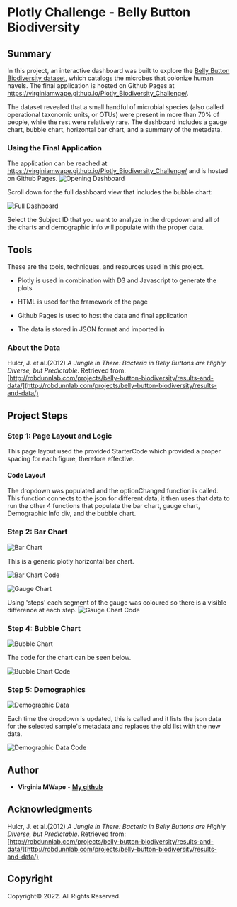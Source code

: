 # Plotly Challenge - Belly Button Biodiversity

## Summary

In this project, an interactive dashboard was built to explore the [Belly Button Biodiversity dataset](http://robdunnlab.com/projects/belly-button-biodiversity/), which catalogs the microbes that colonize human navels. The final application is hosted on Github Pages at <https://virginiamwape.github.io/Plotly_Biodiversity_Challenge/>.

The dataset revealed that a small handful of microbial species (also called operational taxonomic units, or OTUs) were present in more than 70% of people, while the rest were relatively rare. The dashboard includes a gauge chart, bubble chart, horizontal bar chart, and a summary of the metadata.

### Using the Final Application
The application can be reached at <https://virginiamwape.github.io/Plotly_Biodiversity_Challenge/> and is hosted on Github Pages.
  ![Opening Dashboard](FinalImages/DashboardTopView.PNG)

Scroll down for the full dashboard view that includes the bubble chart:

  ![Full Dashboard](FinalImages/DashboardScrolledView.PNG)

Select the Subject ID that you want to analyze in the dropdown and all of the charts and demographic info will populate with the proper data.

## Tools
These are the tools, techniques, and resources used in this project.

* Plotly is used in combination with D3 and Javascript to generate the plots

* HTML is used for the framework of the page

* Github Pages is used to host the data and final application

* The data is stored in JSON format and imported in

### About the Data

Hulcr, J. et al.(2012) _A Jungle in There: Bacteria in Belly Buttons are Highly Diverse, but Predictable_. Retrieved from: [http://robdunnlab.com/projects/belly-button-biodiversity/results-and-data/](http://robdunnlab.com/projects/belly-button-biodiversity/results-and-data/)


## Project Steps

### Step 1: Page Layout and Logic
This page layout used the provided StarterCode which provided a proper spacing for each figure, therefore effective.

#### Code Layout
The dropdown was populated and the optionChanged function is called. This function connects to the json for different data, it then uses that data to run the other 4 functions that populate the bar chart, gauge chart, Demographic Info div, and the bubble chart. 

### Step 2: Bar Chart

  ![Bar Chart](FinalImages/Bar.PNG)

This is a generic plotly horizontal bar chart. 

  ![Bar Chart Code](FinalImages/BarCode.PNG)

  ![Gauge Chart](FinalImages/Gauge.PNG)

 Using 'steps' each segment of the gauge was coloured so there is a visible difference at each step. 
  ![Gauge Chart Code](FinalImages/GaugeCode.PNG)

### Step 4: Bubble Chart

  ![Bubble Chart](FinalImages/Bubble.PNG)

The code for the chart can be seen below.

  ![Bubble Chart Code](FinalImages/BubbleCode.PNG)


### Step 5: Demographics

  ![Demographic Data](FinalImages/Demographic.PNG)
  
Each time the dropdown is updated, this is called and it lists the json data for the selected sample's metadata and replaces the old list with the new data.

  ![Demographic Data Code](FinalImages/DemographicCode.PNG)


## Author

* **Virginia MWape** - **[My github](https://github.com/VirginiaMwape/ "GitHub for Virginia MWape")**

## Acknowledgments

Hulcr, J. et al.(2012) _A Jungle in There: Bacteria in Belly Buttons are Highly Diverse, but Predictable_. Retrieved from: [http://robdunnlab.com/projects/belly-button-biodiversity/results-and-data/](http://robdunnlab.com/projects/belly-button-biodiversity/results-and-data/)


## Copyright

Copyright:copyright: 2022. All Rights Reserved.
